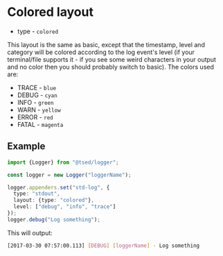 # Colored layout

- type - `colored`

This layout is the same as basic, except that the timestamp, level and category will be colored according to the log event's level (if your terminal/file supports it - if you see some weird characters in your output and no color then you should probably switch to basic). The colors used are:

- TRACE - `blue`
- DEBUG - `cyan`
- INFO - `green`
- WARN - `yellow`
- ERROR - `red`
- FATAL - `magenta`

## Example

```typescript
import {Logger} from "@tsed/logger";

const logger = new Logger("loggerName");

logger.appenders.set("std-log", {
  type: "stdout",
  layout: {type: "colored"},
  level: ["debug", "info", "trace"]
});
logger.debug("Log something");
```

This will output:

```bash
[2017-03-30 07:57:00.113] [DEBUG] [loggerName] - Log something
```
